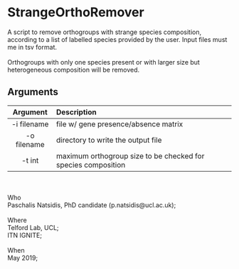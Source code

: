 # StrangeOrthoRemover

A script to remove orthogroups with strange species composition, according to a list of labelled species provided by the user. Input files must me in tsv format. <br> <br>
Orthogroups with only one species present or with larger size but heterogeneous composition will be removed.

## Arguments
Argument    |  Description             
:-------------:|:-----------------------
-i filename | file w/ gene presence/absence matrix
-o filename | directory to write the output file
-t int | maximum orthogroup size to be checked for species composition 
<br>  

<br>
Who<br> 
 Paschalis Natsidis, PhD candidate (p.natsidis@ucl.ac.uk); <br>
<br>
Where<br>
 Telford Lab, UCL;<br>
 ITN IGNITE; 
<br>
<br>
When<br> 
 May 2019; 

